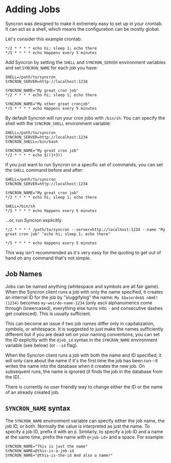 Adding Jobs
===========

Syncron was designed to make it extremely easy to set up in your crontab. It
can act as a shell, which means the configuration can be mostly global.

Let's consider this example crontab:

```
*/2 * * * * echo hi; sleep 1; echo there
*/5 * * * * echo Happens every 5 minutes
```

Add Syncron by setting the `SHELL` and `SYNCRON_SERVER` environment
variables and set `SYNCRON_NAME` for each job you have:

```
SHELL=/path/to/syncron
SYNCRON_SERVER=http://localhost:1234

SYNCRON_NAME="My great cron job"
*/2 * * * * echo hi; sleep 1; echo there

SYNCRON_NAME="My other great cronjob"
*/5 * * * * echo Happens every 5 minutes
```

By default Syncron will run your cron jobs with `/bin/sh`. You can specify
the shell with the `SYNCRON_SHELL` environment variable:

```
SHELL=/path/to/syncron
SYNCRON_SERVER=http://localhost:1234
SYNCRON_SHELL=/bin/bash

SYNCRON_NAME="My great cron job"
*/2 * * * * echo $((1+3))
```

If you just want to run Syncron on a specific set of commands, you can set
the `SHELL` command before and after:

```
SHELL=/path/to/syncron
SYNCRON_SERVER=http://localhost:1234

SYNCRON_NAME="My great cron job"
*/2 * * * * echo hi; sleep 1; echo there

SHELL=/bin/sh
*/5 * * * * echo Happens every 5 minutes
```

...or, run Syncron explicitly:

```
*/2 * * * * /path/to/syncron --server=http://localhost:1234 --name "My great cron job" "echo hi; sleep 1; echo there"

*/5 * * * * echo Happens every 5 minutes
```

This way isn't recommended as it's very easy for the quoting to get out of
hand on any command that's not simple.

## Job Names

Jobs can be named anything (whitespace and symbols are all fair game). When
the Syncron client runs a job with only the name specified, it creates an
internal ID for the job by "sluggifying" the name: `My $$wierdo$$ nAmE! (1234)`
becomes `my-weirdo-name-1234` (only ascii alphanumerics come through
(lowercased), everything else turns into `-` and consecutive dashes get
coalesced). This is usually sufficient.

This can become an issue if two job names differ only in capitalization,
symbols, or whitespace. It is suggested to just make the names sufficiently
different but if you are dead set on your naming conventions, you can set
the ID explicitly with the `@job_id` syntax in the `SYNCRON_NAME`
environment variable (see below) (or `--id` flag).

When the Syncron client runs a job with both the name and ID specified, it
will only care about the name if it's the first time the job has been
run--it writes the name into the database when it creates the new job. On
subsequent runs, the name is ignored (it finds the job in the database from
the ID).

There is currently no user friendly way to change either the ID or the name
of an already created job.

## `SYNCRON_NAME` syntax

The `SYNCRON_NAME` environment variable can specify either the job name, the
job ID, or both. Normally the value is interpreted as just the name. To
specify a job ID, prefix it with an `@`. Similarly, to specify a job ID and
a name at the same time, prefix the name with `@<job-id>` and a space. For
example:

```
SYNCRON_NAME="This is just the name"
SYNCRON_NAME=@this-is-a-job-id
SYNCRON_NAME="@this-is-the-id And also a name!"
```
